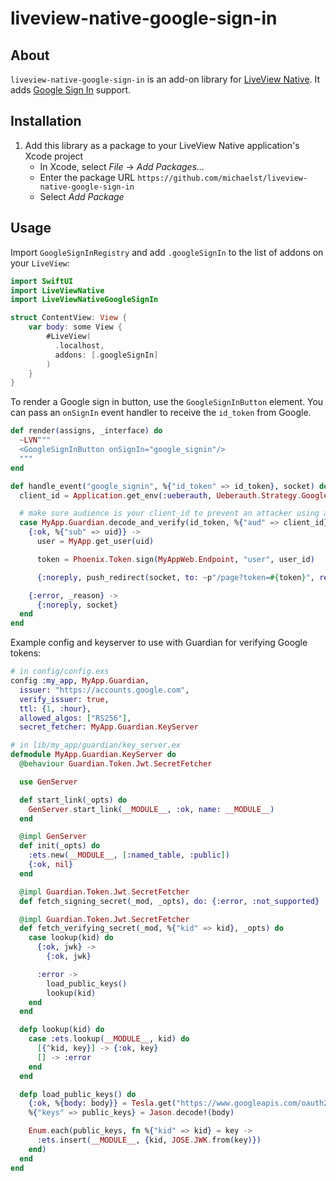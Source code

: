 # liveview-native-google-sign-in

## About

`liveview-native-google-sign-in` is an add-on library for [LiveView Native](https://github.com/liveview-native/live_view_native). It adds [Google Sign In](https://developers.google.com/identity/sign-in/ios/sign-in) support.

## Installation

1. Add this library as a package to your LiveView Native application's Xcode project
    * In Xcode, select *File* → *Add Packages...*
    * Enter the package URL `https://github.com/michaelst/liveview-native-google-sign-in`
    * Select *Add Package*

## Usage

Import `GoogleSignInRegistry` and add `.googleSignIn` to the list of addons on your `LiveView`:

```swift
import SwiftUI
import LiveViewNative
import LiveViewNativeGoogleSignIn

struct ContentView: View {
    var body: some View {
        #LiveView(
          .localhost,
          addons: [.googleSignIn]
        )
    }
}
```

To render a Google sign in button, use the `GoogleSignInButton` element. You can pass an `onSignIn` event handler to receive the `id_token` from Google.

```elixir
def render(assigns, _interface) do
  ~LVN"""
  <GoogleSignInButton onSignIn="google_signin"/>
  """
end

def handle_event("google_signin", %{"id_token" => id_token}, socket) do
  client_id = Application.get_env(:ueberauth, Ueberauth.Strategy.Google.OAuth)[:client_id]

  # make sure audience is your client_id to prevent an attacker using a token from another app
  case MyApp.Guardian.decode_and_verify(id_token, %{"aud" => client_id}) do
    {:ok, %{"sub" => uid}} ->
      user = MyApp.get_user(uid)

      token = Phoenix.Token.sign(MyAppWeb.Endpoint, "user", user_id)

      {:noreply, push_redirect(socket, to: ~p"/page?token=#{token}", replace: true)}

    {:error, _reason} ->
      {:noreply, socket}
  end
end
```

Example config and keyserver to use with Guardian for verifying Google tokens:

```elixir
# in config/config.exs
config :my_app, MyApp.Guardian,
  issuer: "https://accounts.google.com",
  verify_issuer: true,
  ttl: {1, :hour},
  allowed_algos: ["RS256"],
  secret_fetcher: MyApp.Guardian.KeyServer

# in lib/my_app/guardian/key_server.ex
defmodule MyApp.Guardian.KeyServer do
  @behaviour Guardian.Token.Jwt.SecretFetcher

  use GenServer

  def start_link(_opts) do
    GenServer.start_link(__MODULE__, :ok, name: __MODULE__)
  end

  @impl GenServer
  def init(_opts) do
    :ets.new(__MODULE__, [:named_table, :public])
    {:ok, nil}
  end

  @impl Guardian.Token.Jwt.SecretFetcher
  def fetch_signing_secret(_mod, _opts), do: {:error, :not_supported}

  @impl Guardian.Token.Jwt.SecretFetcher
  def fetch_verifying_secret(_mod, %{"kid" => kid}, _opts) do
    case lookup(kid) do
      {:ok, jwk} ->
        {:ok, jwk}

      :error ->
        load_public_keys()
        lookup(kid)
    end
  end

  defp lookup(kid) do
    case :ets.lookup(__MODULE__, kid) do
      [{^kid, key}] -> {:ok, key}
      [] -> :error
    end
  end

  defp load_public_keys() do
    {:ok, %{body: body}} = Tesla.get("https://www.googleapis.com/oauth2/v3/certs")
    %{"keys" => public_keys} = Jason.decode!(body)

    Enum.each(public_keys, fn %{"kid" => kid} = key ->
      :ets.insert(__MODULE__, {kid, JOSE.JWK.from(key)})
    end)
  end
end
```